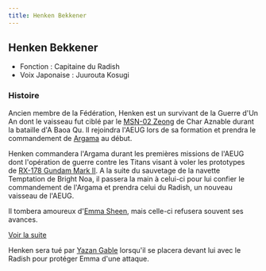 ```yaml
---
title: Henken Bekkener
---
```


Henken Bekkener
---------------





* Fonction : Capitaine du Radish
* Voix Japonaise : Juurouta Kosugi


### Histoire


Ancien membre de la Fédération, Henken est un survivant de la Guerre d'Un An dont le vaisseau fut ciblé par le [MSN-02 Zeong](uc/mobile-suit-gundam/msn-02-zeong.html) de Char Aznable durant la bataille d'A Baoa Qu. Il rejoindra l'AEUG lors de sa formation et prendra le commandement de [Argama](uc/zeta-gundam/argama-class-argama.html) au début. 


Henken commandera l'Argama durant les premières missions de l'AEUG dont l'opération de guerre contre les Titans visant à voler les prototypes de [RX-178 Gundam Mark II](uc/zeta-gundam/rx-178-gundam-mark-ii.html). A la suite du sauvetage de la navette Temptation de Bright Noa, il passera la main à celui-ci pour lui confier le commandement de l'Argama et prendra celui du Radish, un nouveau vaisseau de l'AEUG. 


Il tombera amoureux d'[Emma Sheen](uc/zeta-gundam/emma-sheen.html), mais celle-ci refusera souvent ses avances. 


[Voir la suite](javascript:spoiler();)


Henken sera tué par [Yazan Gable](uc/zeta-gundam/yazan-gable.html) lorsqu'il se placera devant lui avec le Radish pour protéger Emma d'une attaque. 



